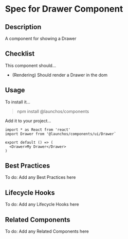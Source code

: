 # Spec for Drawer Component

## Description

A component for showing a Drawer

## Checklist

This component should...

- (Rendering) Should render a Drawer in the dom

## Usage

To install it...

> npm install @launchos/components

Add it to your project...

```
import * as React from 'react'
import Drawer from '@launchos/components/ui/Drawer`

export default () => (
  <Drawer>My Drawer</Drawer>
)
```

## Best Practices

To do: Add any Best Practices here

## Lifecycle Hooks

To do: Add any Lifecycle Hooks here

## Related Components

To do: Add any Related Components here
